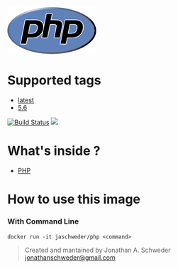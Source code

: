 ![PHP](https://raw.githubusercontent.com/docker-library/docs/01c12653951b2fe592c1f93a13b4e289ada0e3a1/php/logo.png)

# Supported tags

 - [latest](https://github.com/jaschweder/docker-image-php)
 - [5.6](https://github.com/jaschweder/docker-image-php/tree/5.6)

[![Build Status](https://travis-ci.org/jaschweder/docker-image-php.svg?branch=master)](https://travis-ci.org/jaschweder/docker-image-php)
[![](https://imagelayers.io/badge/jaschweder/php:latest.svg)](https://imagelayers.io/?images=jaschweder/php:latest 'Get your own badge on imagelayers.io')

# What's inside ?

 - [PHP](https://github.com/php/php-src)

# How to use this image

### With Command Line
```
docker run -it jaschweder/php <command>
```
> Created and mantained by Jonathan A. Schweder <jonathanschweder@gmail.com>
